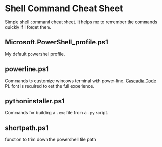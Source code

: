 # Shell Command Cheat Sheet

Simple shell command cheat sheet. It helps me to remember the commands quickly if I forget them.

## Microsoft.PowerShell_profile.ps1
My default powershell profile.

## powerline.ps1

Commands to customize windows terminal with power-line. [Cascadia Code PL](https://github.com/microsoft/cascadia-code/releases) font is required to get the full experience.

## pythoninstaller.ps1

Commands for building a `.exe` file from a `.py` script.

## shortpath.ps1

function to trim down the powershell file path
